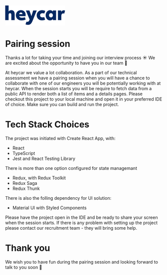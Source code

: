 ![heycar](assets/heycar-logo.png)

# Pairing session

Thanks a lot for taking your time and joining our interview process ☀️
We are excited about the opportunity to have you in our team 🚀

At heycar we value a lot collaboration.
As a part of our technical assessment we have a pairing session when you will have a chance to collaborate with one of our engineers you will be potentially working with at heycar.
When the session starts you will be require to fetch data from a public API to render both a list of items and a details pages.
Please checkout this project to your local machine and open it in your preferred IDE of choice.
Make sure you can build and run the project.

# Tech Stack Choices

The project was initiated with Create React App, with:

- React
- TypeScript
- Jest and React Testing Library

There is more than one option configured for state managemant
- Redux, with Redux Toolkit
- Redux Saga
- Redux Thunk

There is also the folling dependency for UI solution:
- Material UI with Styled Components

Please have the project open in the IDE and be ready to share your screen when the session starts.
If there is any problem with setting up the project please contact our recruitment team - they will bring some help.

# Thank you

We wish you to have fun during the pairing session and looking forward to talk to you soon 🎉
